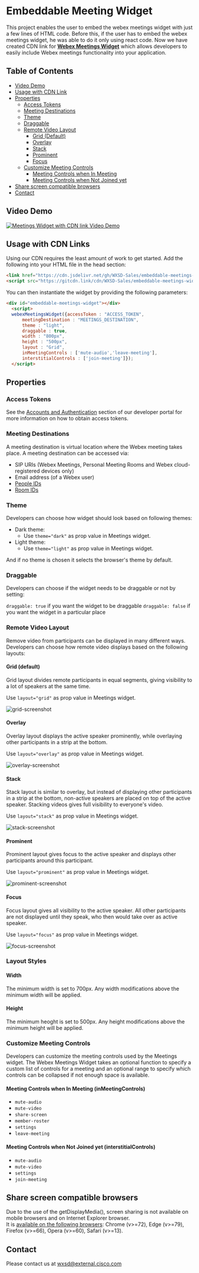 # Embeddable Meeting Widget
  
This project enables the user to embed the webex meetings widget with just a few lines of HTML code. Before this, if the user has to embed the webex meetings widget, he was able to do it only using react code. Now we have created CDN link for <a href="https://developer.webex.com/docs/widgets#meetings-widget-"><strong>Webex Meetings Widget</strong></a> which allows developers to easily include Webex meetings functionality into your application.

## Table of Contents

- [Video Demo](#video-demo)
- [Usage with CDN Link](#usage-with-CDN-links)
- [Properties](#properties)
  - [Access Tokens](#access-tokens)
  - [Meeting Destinations](#meeting-destinations)
  - [Theme](#theme)
  - [Draggable](#draggable)
  - [Remote Video Layout](#remote-video-layout)
    - [Grid (Default)](#grid)
    - [Overlay](#overlay)
    - [Stack](#stack)
    - [Prominent](#prominent)
    - [Focus](#focus)
  - [Customize Meeting Controls](#customize-meeting-controls)
    - [Meeting Controls when In Meeting](#meeting-controls-when-in-meeting)
    - [Meeting Controls when Not Joined yet](#meeting-controls-when-not-joined-yet)
- [Share screen compatible browsers](#share-screen-compatible-browsers)
- [Contact](#contact)


## Video Demo

[![Meetings Widget with CDN link Video Demo](assets/Main_image.PNG)](https://youtu.be/clXqUCYBJnA, "Meetings Widget with CDN link Video Demo")

## Usage with CDN Links

Using our CDN requires the least amount of work to get started. Add the following into your HTML file in the head section:

```html
<link href="https://cdn.jsdelivr.net/gh/WXSD-Sales/embeddable-meetings-widget/docs/webex-widgets.css" />
<script src="https://gitcdn.link/cdn/WXSD-Sales/embeddable-meetings-widget/main/docs/bundle.js"></script> 
```
You can then instantiate the widget by providing the following parameters:

```html
<div id="embeddable-meetings-widget"></div>
  <script>
  webexMeetingsWidget({accessToken : "ACCESS_TOKEN",
      meetingDestination : "MEETINGS_DESTINATION",
      theme : "light",
      draggable : true,
      width : "800px",
      height : "500px",
      layout : "Grid",
      inMeetingControls : ['mute-audio','leave-meeting'],
      interstitialControls : ['join-meeting']});
  </script>
```

## Properties

### Access Tokens

See the [Accounts and Authentication](https://developer.webex.com/docs/getting-started#accounts-and-authentication) section of our developer portal for more information on how to obtain access tokens.

### Meeting Destinations

A meeting destination is virtual location where the Webex meeting takes place.
A meeting destination can be accessed via:

* SIP URIs (Webex Meetings, Personal Meeting Rooms and Webex cloud-registered devices only)
* Email address (of a Webex user)
* [People IDs](https://developer.webex.com/docs/api/v1/people)
* [Room IDs](https://developer.webex.com/docs/api/v1/rooms)

### Theme

Developers can choose how widget should look based on following themes:

* Dark theme:
  * Use `theme="dark"` as prop value in Meetings widget.
* Light theme:
  * Use `theme="light"` as prop value in Meetings widget.

And if no theme is chosen it selects the browser's theme by default.

### Draggable

Developers can choose if the widget needs to be draggable or not by setting:

`draggable: true` if you want the widget to be draggable
`draggable: false` if you want the widget in a particular place

### Remote Video Layout

Remove video from participants can be displayed in many different ways.
Developers can choose how remote video displays based on the following layouts:

#### Grid (default)

Grid layout divides remote participants in equal segments, giving visibility to a lot of speakers at the same time.

Use `layout="grid"` as prop value in Meetings widget.

![grid-screenshot](assets/grid.PNG)

#### Overlay

Overlay layout displays the active speaker prominently, while overlaying other participants in a strip at the bottom.

Use `layout="overlay"` as prop value in Meetings widget.

![overlay-screenshot](assets/overlay.PNG)

#### Stack

Stack layout is similar to overlay, but instead of displaying other participants in a strip at the bottom,
non-active speakers are placed on top of the active speaker.
Stacking videos gives full visibility to everyone's video.

Use `layout="stack"` as prop value in Meetings widget.

![stack-screenshot](assets/stack.PNG)

#### Prominent

Prominent layout gives focus to the active speaker and displays other participants around this participant.

Use `layout="prominent"` as prop value in Meetings widget.

![prominent-screenshot](assets/prominent.PNG)

#### Focus

Focus layout gives all visibility to the active speaker.
All other participants are not displayed until they speak, who then would take over as active speaker.

Use `layout="focus"` as prop value in Meetings widget.

![focus-screenshot](assets/focus.PNG)

### Layout Styles

#### Width

The minimum width is set to 700px. Any width modifications above the minimum width will be applied.

#### Height

The minimum heoght is set to 500px. Any height modifications above the minimum height will be applied.

### Customize Meeting Controls

Developers can customize the meeting controls used by the Meetings widget.
The Webex Meetings Widget takes an optional function to specify a custom list of controls for a meeting and an optional range to specify which controls can be collapsed if not enough space is available.

#### Meeting Controls when In Meeting (inMeetingControls)

  * `mute-audio`
  * `mute-video`
  * `share-screen`
  * `member-roster`
  * `settings`
  * `leave-meeting`
 
#### Meeting Controls when Not Joined yet (interstitialControls)

  * `mute-audio`
  * `mute-video`
  * `settings`
  * `join-meeting`

## Share screen compatible browsers

Due to the use of the getDisplayMedia(), screen sharing is not available on mobile browsers and on Internet Explorer browser.\
It is [available on the following browsers](https://developer.mozilla.org/en-US/docs/Web/API/MediaDevices/getDisplayMedia#browser_compatibility): Chrome (v>=72), Edge (v>=79), Firefox (v>=66), Opera (v>=60), Safari (v>=13).

## Contact
Please contact us at wxsd@external.cisco.com
